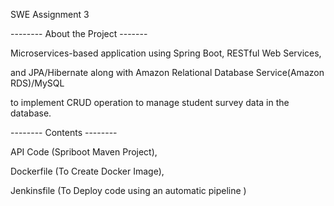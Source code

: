 SWE Assignment 3 

-------- About the Project -------


Microservices-based application using Spring Boot, RESTful Web Services,

and JPA/Hibernate along with Amazon Relational Database Service(Amazon RDS)/MySQL 

to implement CRUD operation to manage student survey data in the database.

-------- Contents --------


API Code (Spriboot Maven Project),

Dockerfile (To Create Docker Image),

Jenkinsfile (To Deploy code using an automatic pipeline )
